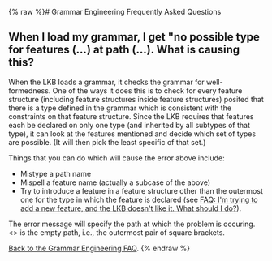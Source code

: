 {% raw %}# Grammar Engineering Frequently Asked Questions

## When I load my grammar, I get "no possible type for features (...) at path (...). What is causing this?

When the LKB loads a grammar, it checks the grammar for well-formedness.
One of the ways it does this is to check for every feature structure
(including feature structures inside feature structures) posited that
there is a type defined in the grammar which is consistent with the
constraints on that feature structure. Since the LKB requires that
features each be declared on only one type (and inherited by all
subtypes of that type), it can look at the features mentioned and decide
which set of types are possible. (It will then pick the least specific
of that set.)

Things that you can do which will cause the error above include:

- Mistype a path name
- Mispell a feature name (actually a subcase of the above)
- Try to introduce a feature in a feature structure other than the
outermost one for the type in which the feature is declared (see
[FAQ: I'm trying to add a new feature, and the LKB doesn't like it.
What should I do?](https://blog.inductorsoftware.com/docsproto/matrix/GeFaqNewFeature)).

The error message will specify the path at which the problem is
occuring. &lt;&gt; is the empty path, i.e., the outermost pair of square
brackets.

[Back to the Grammar Engineering FAQ](/GrammarEngineeringFaq).
<update date omitted for speed>{% endraw %}